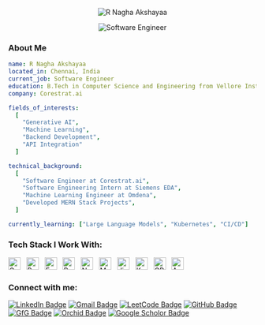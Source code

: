 
<p align="center">
  <img src="https://readme-typing-svg.herokuapp.com?font=Merriweather&size=48&duration=2500&pause=9999&color=7AE2CF&center=true&vCenter=true&width=1000&height=80&lines=R+Nagha+Akshayaa" alt="R Nagha Akshayaa" />
</p>

<p align="center">
  <img src="https://readme-typing-svg.herokuapp.com?font=Jetbrains+Mono&size=22&duration=2500&pause=250&color=077A7D&center=true&vCenter=true&width=1000&height=50&lines=Backend+Engineer;Building+Scalable+Systems;Innovating+with+AI-Powered+Automation" alt="Software Engineer" />
</p>

### About Me
```yaml
name: R Nagha Akshayaa
located_in: Chennai, India
current_job: Software Engineer
education: B.Tech in Computer Science and Engineering from Vellore Institute of Technology (GPA: 9.24/10)
company: Corestrat.ai

fields_of_interests:
  [
    "Generative AI",
    "Machine Learning",
    "Backend Development",
    "API Integration"
  ]

technical_background:
  [
    "Software Engineer at Corestrat.ai",
    "Software Engineering Intern at Siemens EDA",
    "Machine Learning Engineer at Omdena",
    "Developed MERN Stack Projects",
  ]

currently_learning: ["Large Language Models", "Kubernetes", "CI/CD"]
```

### Tech Stack I Work With:
[<img src="https://img.shields.io/badge/Golang-000000?logo=go&logoColor=00ADD8" alt="Go logo" title="Golang" height="25" />](#)
&nbsp;
[<img src="https://img.shields.io/badge/Python-000000?logo=python&logoColor=3776AB" alt="Python logo" title="Python" height="25" />](#)
&nbsp;
[<img src="https://img.shields.io/badge/FastAPI-000000?logo=fastapi&logoColor=009688" alt="FastAPI logo" title="FastAPI" height="25" />](#)
&nbsp;
[<img src="https://img.shields.io/badge/ReactJS-000000?logo=react&logoColor=61DAFB" alt="ReactJS logo" title="ReactJS" height="25" />](#)
&nbsp;
[<img src="https://img.shields.io/badge/Node.js-000000?logo=node.js&logoColor=339933" alt="Node.js logo" title="Node.js" height="25" />](#)
&nbsp;
[<img src="https://img.shields.io/badge/MongoDB-000000?logo=mongodb&logoColor=47A248" alt="MongoDB logo" title="MongoDB" height="25" />](#)
&nbsp;
[<img src="https://img.shields.io/badge/Jira-000000?logo=jira&logoColor=0052CC" alt="Jira logo" title="Jira" height="25" />](#)
&nbsp;
[<img src="https://img.shields.io/badge/Kafka-000000?logo=apache-kafka&logoColor=white" alt="Kafka logo" title="Kafka" height="25" />](#)
&nbsp;
[<img src="https://img.shields.io/badge/GPT-000000?logo=openai&logoColor=F0F0F0" alt="GPT logo" title="GPT" height="25" />](#)
&nbsp;
[<img src="https://img.shields.io/badge/Microsoft%20Azure-000000?logo=microsoftazure&logoColor=white" alt="Azure logo" title="Azure" height="25" />](#)


### Connect with me:
[![LinkedIn Badge](https://img.shields.io/badge/-LinkedIn-0A66C2?style=flat&logo=linkedin&logoColor=white"&link=https://www.linkedin.com/in/nagha-akshayaa/)](https://www.linkedin.com/in/nagha-akshayaa/)
[![Gmail Badge](https://img.shields.io/badge/-naghaakshayaa@gmail.com-c14438?style=flat-square&logo=Gmail&logoColor=white&link=mailto:naghaakshayaa@gmail.com)](mailto:naghaakshayaa@gmail.com)
[![LeetCode Badge](https://img.shields.io/badge/-LeetCode-FFA116?style=flat-square&logo=LeetCode&logoColor=white&link=https://leetcode.com/u/R_NAGHA_AKSHAYAA/)](https://leetcode.com/u/R_NAGHA_AKSHAYAA/)
[![GitHub Badge](https://img.shields.io/badge/-NAGHA--AKSHAYAA-black?style=flat-square&logo=github&logoColor=white&link=https://github.com/NAGHA-AKSHAYAA)](https://github.com/NAGHA-AKSHAYAA)
[![GfG Badge](https://img.shields.io/badge/-GeeksforGeeks-2F8D46?style=flat-square&logo=GeeksforGeeks&logoColor=white&link=https://www.geeksforgeeks.org/user/naghaakshayaa/)](https://www.geeksforgeeks.org/user/naghaakshayaa/)
[![Orchid Badge](https://img.shields.io/badge/-ORCID-A6CE39?style=flat&logo=orcid&logoColor=white)](https://orcid.org/0009-0005-1485-4749)
[![Google Scholor Badge](https://img.shields.io/badge/-Google%20Scholar-4285F4?style=flat&logo=googlescholar&logoColor=white)](https://scholar.google.com/citations?hl=en&user=3OxA6j8AAAAJ)




